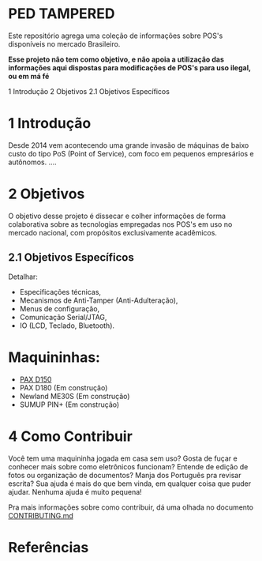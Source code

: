 # PED TAMPERED

Este repositório agrega uma coleção de informações sobre POS's disponíveis no mercado Brasileiro. 

**Esse projeto não tem como objetivo, e não apoia a utilização das informações aqui dispostas para modificações de POS's para uso ilegal, ou em má fé**

1 Introdução
2 Objetivos
2.1 Objetivos Específicos



# 1 Introdução

Desde 2014 vem acontecendo uma grande invasão de máquinas de baixo custo do tipo PoS (Point of Service), com foco em pequenos empresários e autônomos.  ....


# 2 Objetivos

O objetivo desse projeto é dissecar e colher informações de forma colaborativa sobre as tecnologias empregadas nos POS's em uso no mercado nacional, com propósitos exclusivamente acadêmicos. 

## 2.1 Objetivos Específicos

Detalhar:

* Especificações técnicas,
* Mecanismos de Anti-Tamper (Anti-Adulteração),
* Menus de configuração,
* Comunicação Serial/JTAG,
* IO (LCD, Teclado, Bluetooth).

# Maquininhas:

* [PAX D150](PAX-D150.md)
* PAX D180 (Em construção)
* Newland ME30S (Em construção)
* SUMUP PIN+ (Em construção)



# 4 Como Contribuir

Você tem uma maquininha jogada em casa sem uso? Gosta de fuçar e conhecer mais sobre como eletrônicos funcionam? Entende de edição de fotos ou organização de documentos? Manja dos Português pra revisar escrita? Sua ajuda é mais do que bem vinda, em qualquer coisa que puder ajudar. Nenhuma ajuda é muito pequena! 

Pra mais informações sobre como contribuir, dá uma olhada no documento [CONTRIBUTING.md](CONTRIBUTING.md)


# Referências

